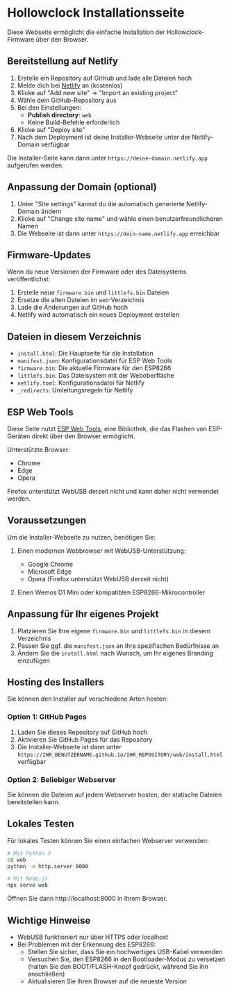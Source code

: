 # Hollowclock Installationsseite

Diese Webseite ermöglicht die einfache Installation der Hollowclock-Firmware über den Browser.

## Bereitstellung auf Netlify

1. Erstelle ein Repository auf GitHub und lade alle Dateien hoch
2. Melde dich bei [Netlify](https://www.netlify.com/) an (kostenlos)
3. Klicke auf "Add new site" → "Import an existing project"
4. Wähle dein GitHub-Repository aus
5. Bei den Einstellungen:
   - **Publish directory**: `web`
   - Keine Build-Befehle erforderlich
6. Klicke auf "Deploy site"
7. Nach dem Deployment ist deine Installer-Webseite unter der Netlify-Domain verfügbar

Die Installer-Seite kann dann unter `https://deine-domain.netlify.app` aufgerufen werden.

## Anpassung der Domain (optional)

1. Unter "Site settings" kannst du die automatisch generierte Netlify-Domain ändern
2. Klicke auf "Change site name" und wähle einen benutzerfreundlicheren Namen
3. Die Webseite ist dann unter `https://dein-name.netlify.app` erreichbar

## Firmware-Updates

Wenn du neue Versionen der Firmware oder des Dateisystems veröffentlichst:

1. Erstelle neue `firmware.bin` und `littlefs.bin` Dateien
2. Ersetze die alten Dateien im `web`-Verzeichnis
3. Lade die Änderungen auf GitHub hoch
4. Netlify wird automatisch ein neues Deployment erstellen

## Dateien in diesem Verzeichnis

- `install.html`: Die Hauptseite für die Installation
- `manifest.json`: Konfigurationsdatei für ESP Web Tools
- `firmware.bin`: Die aktuelle Firmware für den ESP8266
- `littlefs.bin`: Das Dateisystem mit der Weboberfläche
- `netlify.toml`: Konfigurationsdatei für Netlify
- `_redirects`: Umleitungsregeln für Netlify

## ESP Web Tools

Diese Seite nutzt [ESP Web Tools](https://esphome.github.io/esp-web-tools/), eine Bibliothek, die das Flashen von ESP-Geräten direkt über den Browser ermöglicht.

Unterstützte Browser:
- Chrome
- Edge
- Opera

Firefox unterstützt WebUSB derzeit nicht und kann daher nicht verwendet werden.

## Voraussetzungen

Um die Installer-Webseite zu nutzen, benötigen Sie:

1. Einen modernen Webbrowser mit WebUSB-Unterstützung:
   - Google Chrome
   - Microsoft Edge
   - Opera
   (Firefox unterstützt WebUSB derzeit nicht)

2. Einen Wemos D1 Mini oder kompatiblen ESP8266-Mikrocontroller

## Anpassung für Ihr eigenes Projekt

1. Platzieren Sie Ihre eigene `firmware.bin` und `littlefs.bin` in diesem Verzeichnis
2. Passen Sie ggf. die `manifest.json` an Ihre spezifischen Bedürfnisse an
3. Ändern Sie die `install.html` nach Wunsch, um Ihr eigenes Branding einzufügen

## Hosting des Installers

Sie können den Installer auf verschiedene Arten hosten:

### Option 1: GitHub Pages

1. Laden Sie dieses Repository auf GitHub hoch
2. Aktivieren Sie GitHub Pages für das Repository
3. Die Installer-Webseite ist dann unter `https://IHR_BENUTZERNAME.github.io/IHR_REPOSITORY/web/install.html` verfügbar

### Option 2: Beliebiger Webserver

Sie können die Dateien auf jedem Webserver hosten, der statische Dateien bereitstellen kann.

## Lokales Testen

Für lokales Testen können Sie einen einfachen Webserver verwenden:

```bash
# Mit Python 3
cd web
python -m http.server 8000

# Mit Node.js
npx serve web
```

Öffnen Sie dann http://localhost:8000 in Ihrem Browser.

## Wichtige Hinweise

- WebUSB funktioniert nur über HTTPS oder localhost
- Bei Problemen mit der Erkennung des ESP8266:
  - Stellen Sie sicher, dass Sie ein hochwertiges USB-Kabel verwenden
  - Versuchen Sie, den ESP8266 in den Bootloader-Modus zu versetzen (halten Sie den BOOT/FLASH-Knopf gedrückt, während Sie ihn anschließen)
  - Aktualisieren Sie Ihren Browser auf die neueste Version 
